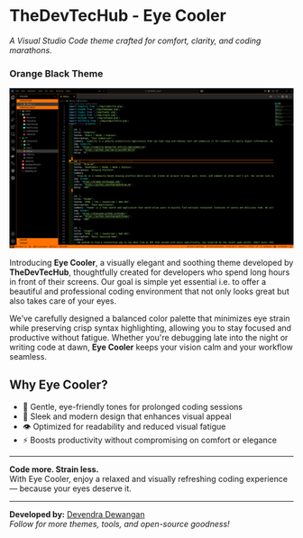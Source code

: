 # TheDevTecHub - Eye Cooler  

*A Visual Studio Code theme crafted for comfort, clarity, and coding marathons.*

### Orange Black Theme

![Orange Black Theme Preview](media/screenshot.png)

Introducing **Eye Cooler**, a visually elegant and soothing theme developed by **TheDevTecHub**, thoughtfully created for developers who spend long hours in front of their screens. Our goal is simple yet essential i.e. to offer a beautiful and professional coding environment that not only looks great but also takes care of your eyes.

We’ve carefully designed a balanced color palette that minimizes eye strain while preserving crisp syntax highlighting, allowing you to stay focused and productive without fatigue. Whether you're debugging late into the night or writing code at dawn, **Eye Cooler** keeps your vision calm and your workflow seamless.

## Why Eye Cooler?

- 🌙 Gentle, eye-friendly tones for prolonged coding sessions  
- 🎨 Sleek and modern design that enhances visual appeal  
- 👁️ Optimized for readability and reduced visual fatigue  
- ⚡ Boosts productivity without compromising on comfort or elegance  

---

**Code more. Strain less.**  
With Eye Cooler, enjoy a relaxed and visually refreshing coding experience — because your eyes deserve it.

---

**Developed by:** [Devendra Dewangan](https://github.com/devendew)  
*Follow for more themes, tools, and open-source goodness!*
